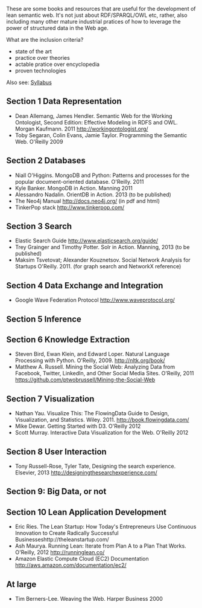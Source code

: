 These are some books and resources that are useful for the development of lean semantic web. It's not just about RDF/SPARQL/OWL etc, rather, also including many other mature industrial pratices of how to leverage the power of structured data in the Web age.

What are the inclusion criteria?
* state of the art
* practice over theories
* actable pratice over encyclopedia
* proven technologies

Also see: [Syllabus](/Syllabus.md/)

## Section 1 Data Representation

* Dean Allemang, James Hendler. Semantic Web for the Working Ontologist, Second Edition: Effective Modeling in RDFS and OWL. Morgan Kaufmann. 2011  http://workingontologist.org/
* Toby Segaran, Colin Evans, Jamie Taylor. Programming the Semantic Web. O'Reilly 2009

## Section 2 Databases

* Niall O'Higgins. MongoDB and Python: Patterns and processes for the popular document-oriented database. O'Reilly. 2011
* Kyle Banker. MongoDB in Action. Manning 2011
* Alessandro Nadalin. OrientDB in Action. 2013 (to be published)
* The Neo4j Manual http://docs.neo4j.org/ (in pdf and html)
* TinkerPop stack http://www.tinkerpop.com/

## Section 3 Search

* Elastic Search Guide http://www.elasticsearch.org/guide/
* Trey Grainger and Timothy Potter. Solr in Action. Manning, 2013 (to be published)
* Maksim Tsvetovat; Alexander Kouznetsov. Social Network Analysis for Startups O'Reilly. 2011. (for graph search and NetworkX reference)

## Section 4 Data Exchange and Integration

* Google Wave Federation Protocol http://www.waveprotocol.org/

## Section 5 Inference


## Section 6 Knowledge Extraction

* Steven Bird, Ewan Klein, and Edward Loper. Natural Language Processing with Python. O'Reilly, 2009. http://nltk.org/book/
* Matthew A. Russell. Mining the Social Web: Analyzing Data from Facebook, Twitter, LinkedIn, and Other Social Media Sites. O'Reilly, 2011 https://github.com/ptwobrussell/Mining-the-Social-Web

## Section 7 Visualization

* Nathan Yau. Visualize This: The FlowingData Guide to Design, Visualization, and Statistics. Wiley. 2011. http://book.flowingdata.com/
* Mike Dewar. Getting Started with D3.  O'Reilly 2012
* Scott Murray. Interactive Data Visualization for the Web. O'Reilly 2012

## Section 8 User Interaction

* Tony Russell-Rose, Tyler Tate, Designing the search experience. Elsevier, 2013 http://designingthesearchexperience.com/

## Section 9: Big Data, or not

## Section 10 Lean Application Development 

* Eric Ries. The Lean Startup: How Today's Entrepreneurs Use Continuous Innovation to Create Radically Successful Businesseshttp://theleanstartup.com/
* Ash Maurya. Running Lean: Iterate from Plan A to a Plan That Works. O'Reilly, 2012 http://runninglean.co/
* Amazon Elastic Compute Cloud (EC2) Documentation http://aws.amazon.com/documentation/ec2/

## At large

* Tim Berners-Lee. Weaving the Web. Harper Business 2000
